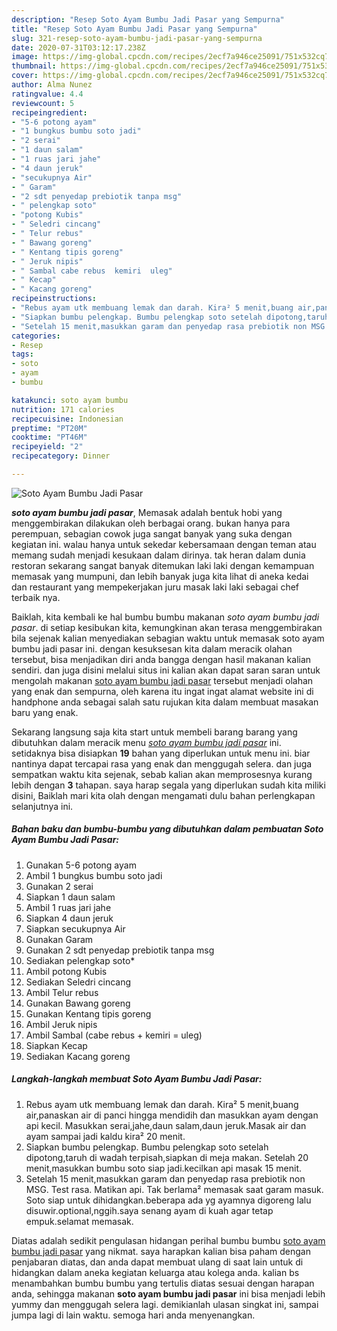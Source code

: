 ```yaml
---
description: "Resep Soto Ayam Bumbu Jadi Pasar yang Sempurna"
title: "Resep Soto Ayam Bumbu Jadi Pasar yang Sempurna"
slug: 321-resep-soto-ayam-bumbu-jadi-pasar-yang-sempurna
date: 2020-07-31T03:12:17.238Z
image: https://img-global.cpcdn.com/recipes/2ecf7a946ce25091/751x532cq70/soto-ayam-bumbu-jadi-pasar-foto-resep-utama.jpg
thumbnail: https://img-global.cpcdn.com/recipes/2ecf7a946ce25091/751x532cq70/soto-ayam-bumbu-jadi-pasar-foto-resep-utama.jpg
cover: https://img-global.cpcdn.com/recipes/2ecf7a946ce25091/751x532cq70/soto-ayam-bumbu-jadi-pasar-foto-resep-utama.jpg
author: Alma Nunez
ratingvalue: 4.4
reviewcount: 5
recipeingredient:
- "5-6 potong ayam"
- "1 bungkus bumbu soto jadi"
- "2 serai"
- "1 daun salam"
- "1 ruas jari jahe"
- "4 daun jeruk"
- "secukupnya Air"
- " Garam"
- "2 sdt penyedap prebiotik tanpa msg"
- " pelengkap soto"
- "potong Kubis"
- " Seledri cincang"
- " Telur rebus"
- " Bawang goreng"
- " Kentang tipis goreng"
- " Jeruk nipis"
- " Sambal cabe rebus  kemiri  uleg"
- " Kecap"
- " Kacang goreng"
recipeinstructions:
- "Rebus ayam utk membuang lemak dan darah. Kira² 5 menit,buang air,panaskan air di panci hingga mendidih dan masukkan ayam dengan api kecil. Masukkan serai,jahe,daun salam,daun jeruk.Masak air dan ayam sampai jadi kaldu kira² 20 menit."
- "Siapkan bumbu pelengkap. Bumbu pelengkap soto setelah dipotong,taruh di wadah terpisah,siapkan di meja makan. Setelah 20 menit,masukkan bumbu soto siap jadi.kecilkan api masak 15 menit."
- "Setelah 15 menit,masukkan garam dan penyedap rasa prebiotik non MSG. Test rasa. Matikan api. Tak berlama² memasak saat garam masuk. Soto siap untuk dihidangkan.beberapa ada yg ayamnya digoreng lalu disuwir.optional,nggih.saya senang ayam di kuah agar tetap empuk.selamat memasak."
categories:
- Resep
tags:
- soto
- ayam
- bumbu

katakunci: soto ayam bumbu 
nutrition: 171 calories
recipecuisine: Indonesian
preptime: "PT20M"
cooktime: "PT46M"
recipeyield: "2"
recipecategory: Dinner

---
```



![Soto Ayam Bumbu Jadi Pasar](https://img-global.cpcdn.com/recipes/2ecf7a946ce25091/751x532cq70/soto-ayam-bumbu-jadi-pasar-foto-resep-utama.jpg)

<b><i>soto ayam bumbu jadi pasar</i></b>, Memasak adalah bentuk hobi yang menggembirakan dilakukan oleh berbagai orang. bukan hanya para perempuan, sebagian cowok juga sangat banyak yang suka dengan kegiatan ini. walau hanya untuk sekedar kebersamaan dengan teman atau memang sudah menjadi kesukaan dalam dirinya. tak heran dalam dunia restoran sekarang sangat banyak ditemukan laki laki dengan kemampuan memasak yang mumpuni, dan lebih banyak juga kita lihat di aneka kedai dan restaurant yang mempekerjakan juru masak laki laki sebagai chef terbaik nya.

Baiklah, kita kembali ke hal bumbu bumbu makanan <i>soto ayam bumbu jadi pasar</i>. di setiap kesibukan kita, kemungkinan akan terasa menggembirakan bila sejenak kalian menyediakan sebagian waktu untuk memasak soto ayam bumbu jadi pasar ini. dengan kesuksesan kita dalam meracik olahan tersebut, bisa menjadikan diri anda bangga dengan hasil makanan kalian sendiri. dan juga disini melalui situs ini kalian akan dapat saran saran untuk mengolah makanan <u>soto ayam bumbu jadi pasar</u> tersebut menjadi olahan yang enak dan sempurna, oleh karena itu ingat ingat alamat website ini di handphone anda sebagai salah satu rujukan kita dalam membuat masakan baru yang enak.




Sekarang langsung saja kita start untuk membeli barang barang yang dibutuhkan dalam meracik menu <u><i>soto ayam bumbu jadi pasar</i></u> ini. setidaknya bisa disiapkan <b>19</b> bahan yang diperlukan untuk menu ini. biar nantinya dapat tercapai rasa yang enak dan menggugah selera. dan juga sempatkan waktu kita sejenak, sebab kalian akan memprosesnya kurang lebih dengan <b>3</b> tahapan. saya harap segala yang diperlukan sudah kita miliki disini, Baiklah mari kita olah dengan mengamati dulu bahan perlengkapan selanjutnya ini.

<!--inarticleads1-->

##### Bahan baku dan bumbu-bumbu yang dibutuhkan dalam pembuatan Soto Ayam Bumbu Jadi Pasar:

1. Gunakan 5-6 potong ayam
1. Ambil 1 bungkus bumbu soto jadi
1. Gunakan 2 serai
1. Siapkan 1 daun salam
1. Ambil 1 ruas jari jahe
1. Siapkan 4 daun jeruk
1. Siapkan secukupnya Air
1. Gunakan  Garam
1. Gunakan 2 sdt penyedap prebiotik tanpa msg
1. Sediakan  pelengkap soto*
1. Ambil potong Kubis
1. Sediakan  Seledri cincang
1. Ambil  Telur rebus
1. Gunakan  Bawang goreng
1. Gunakan  Kentang tipis goreng
1. Ambil  Jeruk nipis
1. Ambil  Sambal (cabe rebus + kemiri = uleg)
1. Siapkan  Kecap
1. Sediakan  Kacang goreng




<!--inarticleads2-->

##### Langkah-langkah membuat Soto Ayam Bumbu Jadi Pasar:

1. Rebus ayam utk membuang lemak dan darah. Kira² 5 menit,buang air,panaskan air di panci hingga mendidih dan masukkan ayam dengan api kecil. Masukkan serai,jahe,daun salam,daun jeruk.Masak air dan ayam sampai jadi kaldu kira² 20 menit.
1. Siapkan bumbu pelengkap. Bumbu pelengkap soto setelah dipotong,taruh di wadah terpisah,siapkan di meja makan. Setelah 20 menit,masukkan bumbu soto siap jadi.kecilkan api masak 15 menit.
1. Setelah 15 menit,masukkan garam dan penyedap rasa prebiotik non MSG. Test rasa. Matikan api. Tak berlama² memasak saat garam masuk. Soto siap untuk dihidangkan.beberapa ada yg ayamnya digoreng lalu disuwir.optional,nggih.saya senang ayam di kuah agar tetap empuk.selamat memasak.




Diatas adalah sedikit pengulasan hidangan perihal bumbu bumbu <u>soto ayam bumbu jadi pasar</u> yang nikmat. saya harapkan kalian bisa paham dengan penjabaran diatas, dan anda dapat membuat ulang di saat lain untuk di hidangkan dalam aneka kegiatan keluarga atau kolega anda. kalian bs menambahkan bumbu bumbu yang tertulis diatas sesuai dengan harapan anda, sehingga makanan <b>soto ayam bumbu jadi pasar</b> ini bisa menjadi lebih yummy dan menggugah selera lagi. demikianlah ulasan singkat ini, sampai jumpa lagi di lain waktu. semoga hari anda menyenangkan.
